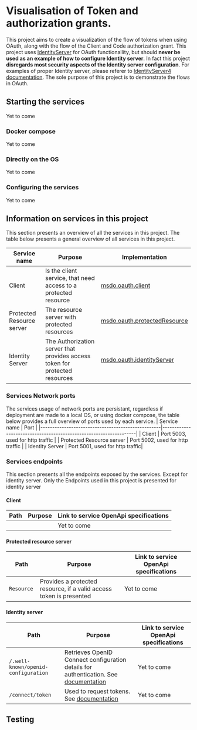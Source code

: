 # Visualisation of Token and authorization  grants.
This project aims to create a visualization of the flow of tokens when using OAuth, along with the flow
of the Client and Code authorization grant. This project uses [IdentityServer](https://duendesoftware.com/products/identityserver) for OAuth functionallity, but should  **never be used as an example of how to configure Identity server**.
In fact this project **disregards most security aspects of the Identity server configuration**. For examples of proper Identity server, please referer
to [IdentityServer4 documentation](https://docs.duendesoftware.com/identityserver/v7). The sole purpose of this project is to demonstrate the flows
in OAuth.

## Starting the services
Yet to come
### Docker compose
Yet to come
### Directly on the OS
Yet to come
### Configuring the services
Yet to come
## Information on services in this project
This section presents an overview of all the services in this project. The table below presents a general overview of all services in this project.

| Service name                                      | Purpose                                                           |Implementation                                                           |
|---------------------------------------------------|-------------------------------------------------------------------|-------------------------------------------------------------------|
| Client | Is the client service, that need access to a protected resource | [msdo.oauth.client](./msdo.oauth.client) |
| Protected Resource server | The resource server with protected resources | [msdo.oauth.protectedResource](./msdo.oauth.protectedResource) |
| Identity Server | The Authorization server that provides access token for protected resources | [msdo.oauth.identityServer](./msdo.oauth.identityServer) |

### Services Network ports
The services usage of network ports are persistant, regardless if deployment are made to a local OS, or using docker compose,
the table below provides a full overview of ports used by each service.
| Service name                                      | Port                                                           |
|---------------------------------------------------|-------------------------------------------------------------------|
| Client | Port 5003, used for http traffic  |
| Protected Resource server | Port 5002, used for http traffic |
| Identity Server | Port 5001, used for http traffic|

### Services endpoints
This section presents all the endpoints exposed by the services. Except for identity server. Only
the Endpoints used in this project is presented for identity server

#### Client
| Path                                      | Purpose                                                           | Link to service OpenApi specifications |
|---------------------------------------------------|-------------------------------------------------------------------|-------------------------------------------------------------------|
||| Yet to come|

#### Protected resource server
| Path                                      | Purpose                                                           | Link to service OpenApi specifications |
|---------------------------------------------------|-------------------------------------------------------------------|-------------------------------------------------------------------|
| ```Resource ```| Provides a protected resource, if a valid access token is presented| Yet to come|

#### Identity server
| Path                                      | Purpose                                                           | Link to service OpenApi specifications |
|---------------------------------------------------|-------------------------------------------------------------------|-------------------------------------------------------------------|
| ```/.well-known/openid-configuration``` |  Retrieves OpenID Connect configuration details for authentication. See [documentation](https://identityserver4.readthedocs.io/en/latest/endpoints/discovery.html) | Yet to come|
| ```/connect/token``` |  Used to request tokens. See [documentation](https://identityserver4.readthedocs.io/en/latest/endpoints/token.html)  | Yet to come|

## Testing